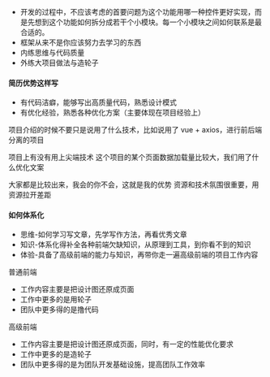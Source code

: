 - 开发的过程中，不应该考虑的首要问题为这个功能用哪一种控件更好实现，而是先想到这个功能如何拆分成若干个小模块。每一个小模块之间如何联系是最合适的。
- 框架从来不是你应该努力去学习的东西
- 内练思维与代码质量
- 外练大项目做法与造轮子

#### 简历优势这样写
- 有代码洁癖，能够写出高质量代码，熟悉设计模式
- 有优化经验，熟悉各种优化方案（主要体现在项目经验上）

项目介绍的时候不要只是说用了什么技术，比如说用了 
vue + axios，进行前后端分离的项目

项目上有没有用上尖端技术
这个项目的某个页面数据加载量比较大，我们用了什么优化文案

大家都是比较出来，我会的你不会，这就是我的优势
资源和技术氛围很重要，用资源拉开差距


#### 如何体系化
- 思维-如何学习写文章，先学写作方法，再看优秀文章
- 知识-体系化得补全各种前端欠缺知识，从原理到工具，到你看不到的知识
- 体验-具备了高级前端的能力与知识，再带你走一遍高级前端的项目工作内容

普通前端
- 工作内容主要是把设计图还原成页面
- 工作中更多的是用轮子
- 团队中更多得的是撸代码

高级前端
- 工作内容主要是把设计图还原成页面，同时，有一定的性能优化要求
- 工作中更多的是造轮子
- 团队中更多得的是为团队开发基础设施，提高团队工作效率